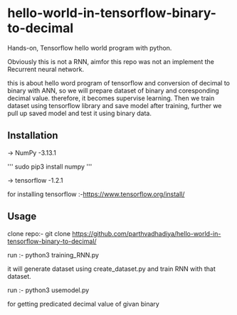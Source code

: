 # hello-world-in-tensorflow-binary-to-decimal

Hands-on, Tensorflow hello world program with python.

Obviously this is not a RNN, aimfor this repo was not an implement the Recurrent neural network. 

this is about hello word program of tensorflow  and conversion of decimal to binary with ANN, so we will prepare dataset of binary and coresponding decimal value. therefore, it becomes supervise learning. Then we train dataset using tensorflow library and save model after training, further we pull up saved model and test it using binary data.


## Installation

 
 -> NumPy -3.13.1
 
  '''
  sudo pip3 install numpy
  '''
 
 
 -> tensorflow -1.2.1
 
 for installing tensorflow :-https://www.tensorflow.org/install/

## Usage
 clone repo:- git clone https://github.com/parthvadhadiya/hello-world-in-tensorflow-binary-to-decimal/ 
 
 run :- python3 training_RNN.py 
 
   it will generate dataset using create_dataset.py and train RNN with that dataset.
 
 run :- python3 usemodel.py 
 
   for getting predicated decimal value of givan binary

